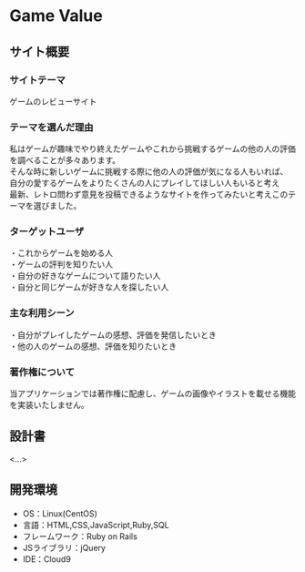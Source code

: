 # Game Value

## サイト概要
### サイトテーマ
ゲームのレビューサイト

### テーマを選んだ理由
私はゲームが趣味でやり終えたゲームやこれから挑戦するゲームの他の人の評価を調べることが多々あります。  
そんな時に新しいゲームに挑戦する際に他の人の評価が気になる人もいれば、  
自分の愛するゲームをよりたくさんの人にプレイしてほしい人もいると考え  
最新、レトロ問わず意見を投稿できるようなサイトを作ってみたいと考えこのテーマを選びました。

### ターゲットユーザ
・これからゲームを始める人  
・ゲームの評判を知りたい人  
・自分の好きなゲームについて語りたい人  
・自分と同じゲームが好きな人を探したい人

### 主な利用シーン
・自分がプレイしたゲームの感想、評価を発信したいとき  
・他の人のゲームの感想、評価を知りたいとき  

### 著作権について
当アプリケーションでは著作権に配慮し、ゲームの画像やイラストを載せる機能を実装いたしません。

## 設計書
<...>

## 開発環境
- OS：Linux(CentOS)
- 言語：HTML,CSS,JavaScript,Ruby,SQL
- フレームワーク：Ruby on Rails
- JSライブラリ：jQuery
- IDE：Cloud9

<!--## 使用素材-->
<!--- 外部サービスの画像素材・音声素材を使用した場合は、必ずサービス名とURLを明記してください。-->
<!--- 使用しない場合は、使用素材の項目をREADMEから削除してください。-->